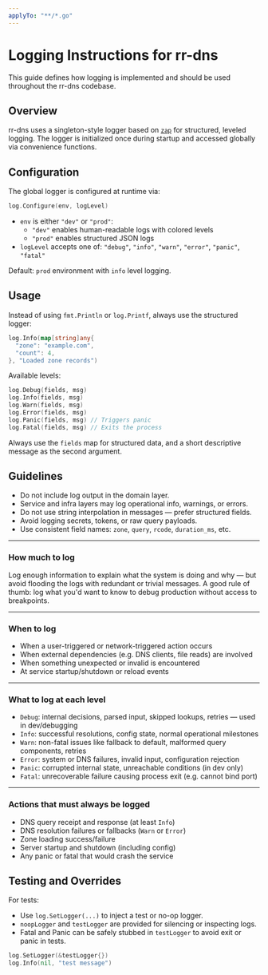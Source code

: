 ```yaml
---
applyTo: "**/*.go"
---
```


# Logging Instructions for rr-dns

This guide defines how logging is implemented and should be used throughout the rr-dns codebase.

## Overview

rr-dns uses a singleton-style logger based on [`zap`](https://github.com/uber-go/zap) for structured, leveled logging. The logger is initialized once during startup and accessed globally via convenience functions.

## Configuration

The global logger is configured at runtime via:

```go
log.Configure(env, logLevel)
```

- `env` is either `"dev"` or `"prod"`:
  - `"dev"` enables human-readable logs with colored levels
  - `"prod"` enables structured JSON logs
- `logLevel` accepts one of: `"debug"`, `"info"`, `"warn"`, `"error"`, `"panic"`, `"fatal"`

Default: `prod` environment with `info` level logging.

## Usage

Instead of using `fmt.Println` or `log.Printf`, always use the structured logger:

```go
log.Info(map[string]any{
  "zone": "example.com",
  "count": 4,
}, "Loaded zone records")
```

Available levels:

```go
log.Debug(fields, msg)
log.Info(fields, msg)
log.Warn(fields, msg)
log.Error(fields, msg)
log.Panic(fields, msg) // Triggers panic
log.Fatal(fields, msg) // Exits the process
```

Always use the `fields` map for structured data, and a short descriptive message as the second argument.

## Guidelines

- Do not include log output in the domain layer.
- Service and infra layers may log operational info, warnings, or errors.
- Do not use string interpolation in messages — prefer structured fields.
- Avoid logging secrets, tokens, or raw query payloads.
- Use consistent field names: `zone`, `query`, `rcode`, `duration_ms`, etc.

---

### How much to log

Log enough information to explain what the system is doing and why — but avoid flooding the logs with redundant or trivial messages. A good rule of thumb: log what you'd want to know to debug production without access to breakpoints.

---

### When to log

- When a user-triggered or network-triggered action occurs
- When external dependencies (e.g. DNS clients, file reads) are involved
- When something unexpected or invalid is encountered
- At service startup/shutdown or reload events

---

### What to log at each level

- `Debug`: internal decisions, parsed input, skipped lookups, retries — used in dev/debugging
- `Info`: successful resolutions, config state, normal operational milestones
- `Warn`: non-fatal issues like fallback to default, malformed query components, retries
- `Error`: system or DNS failures, invalid input, configuration rejection
- `Panic`: corrupted internal state, unreachable conditions (in dev only)
- `Fatal`: unrecoverable failure causing process exit (e.g. cannot bind port)

---

### Actions that must always be logged

- DNS query receipt and response (at least `Info`)
- DNS resolution failures or fallbacks (`Warn` or `Error`)
- Zone loading success/failure
- Server startup and shutdown (including config)
- Any panic or fatal that would crash the service

## Testing and Overrides

For tests:

- Use `log.SetLogger(...)` to inject a test or no-op logger.
- `noopLogger` and `testLogger` are provided for silencing or inspecting logs.
- Fatal and Panic can be safely stubbed in `testLogger` to avoid exit or panic in tests.

```go
log.SetLogger(&testLogger{})
log.Info(nil, "test message")
```